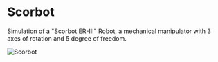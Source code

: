 # Scorbot
Simulation of a "Scorbot ER-III" Robot, a mechanical manipulator with 3 axes of rotation and 5 degree of freedom.


![Scorbot](https://user-images.githubusercontent.com/92364616/186639000-16935b32-8897-435e-b6f5-9813f6688f44.png)
